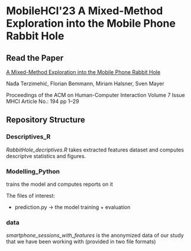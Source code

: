 # MobileHCI'23 A Mixed-Method Exploration into the Mobile Phone Rabbit Hole

## Read the Paper

[A Mixed-Method Exploration into the Mobile Phone Rabbit Hole](https://dl.acm.org/doi/abs/10.1145/3604241)

Nađa Terzimehić, Florian Bemmann, Miriam Halsner, Sven Mayer

Proceedings of the ACM on Human-Computer Interaction Volume 7 Issue MHCI Article No.: 194 pp 1–29

## Repository Structure

### Descriptives_R

_RabbitHole_decriptives.R_ takes extracted features dataset and computes descriptve statistics and figures.

### Modelling_Python

trains the model and computes reports on it

The files of interest:
- prediction.py -> the model training + evaluation

### data

_smartphone_sessions_with_features_ is the anonymized data of our study that we have been working with (provided in two file formats)
